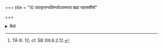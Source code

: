 +++
title = "10 उपाकृतान्दक्षिणतोऽवस्थाय ब्रह्मा सहस्रशीर्षा"

+++

<details><summary>थिते</summary>

10. When they are dedicated, the Brahman-priest, after having placed himself to the south, recites the Puruṣa-Nārāyaṇa hymn[^1] beginning with sahasraśirṣā puruṣaḥ without repetition (parācā).  

[^1]: TĀ III. 12; cf. ŚB XIII.6.2.12. 
</details>
